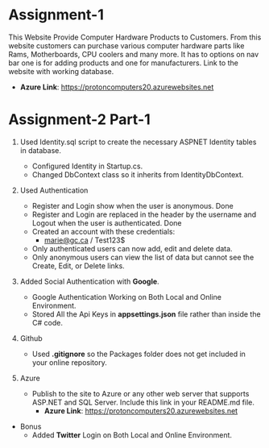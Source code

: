 ﻿# Assignment-1
This Website Provide Computer Hardware Products to Customers. From this website customers can purchase various computer hardware parts like Rams, Motherboards, CPU coolers and many more.
It has to options on nav bar one is for adding products and one for manufacturers. Link to the website with working database.
- **Azure Link**: https://protoncomputers20.azurewebsites.net
# Assignment-2 Part-1
1. Used Identity.sql script to create the necessary ASPNET Identity tables in database.
   - Configured Identity in Startup.cs.
   - Changed DbContext class so it inherits from IdentityDbContext.

2. Used Authentication 
   - Register and Login show when the user is anonymous. Done
   - Register and Login are replaced in the header by the username and Logout when the user is authenticated. Done 
   - Created an account with these credentials:
     - marie@gc.ca / Test123$
   - Only authenticated users can now add, edit and delete data.
   - Only anonymous users can view the list of data but cannot see the Create, Edit, or Delete links.

3. Added Social Authentication with **Google**.
   - Google Authentication Working on Both Local and Online Environment.
   - Stored All the Api Keys in **appsettings.json** file rather than inside the C# code.

4. Github
   - Used **.gitignore** so the Packages folder does not get included in your online repository.

5. Azure
   - Publish to the site to Azure or any other web server that supports ASP.NET and SQL Server. Include this link in your README.md file.
     - **Azure Link**: https://protoncomputers20.azurewebsites.net
- Bonus
  - Added **Twitter** Login on Both Local and Online Environment.

